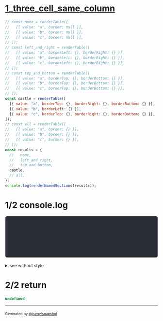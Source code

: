 # [1_three_cell_same_column](../../table_3_cells.test.mjs#L98)

```js
// const none = renderTable([
//   [{ value: "a", border: null }],
//   [{ value: "b", border: null }],
//   [{ value: "c", border: null }],
// ]);
// const left_and_right = renderTable([
//   [{ value: "a", borderLeft: {}, borderRight: {} }],
//   [{ value: "b", borderLeft: {}, borderRight: {} }],
//   [{ value: "c", borderLeft: {}, borderRight: {} }],
// ]);
// const top_and_bottom = renderTable([
//   [{ value: "a", borderTop: {}, borderBottom: {} }],
//   [{ value: "b", borderTop: {}, borderBottom: {} }],
//   [{ value: "c", borderTop: {}, borderBottom: {} }],
// ]);
const castle = renderTable([
  [{ value: "a", borderTop: {}, borderRight: {}, borderBottom: {} }],
  [{ value: "b", borderLeft: {} }],
  [{ value: "c", borderTop: {}, borderRight: {}, borderBottom: {} }],
]);
// const all = renderTable([
//   [{ value: "a", border: {} }],
//   [{ value: "b", border: {} }],
//   [{ value: "c", border: {} }],
// ]);
const results = {
  //   none,
  //   left_and_right,
  //   top_and_bottom,
  castle,
  // all,
};
console.log(renderNamedSections(results));
```

# 1/2 console.log

![img](console.log.svg)

<details>
  <summary>see without style</summary>

```console
--- castle ---
──────┐
  "a" │
┌─────┘
│ "b"  
└─────┐
  "c" │
──────┘
```

</details>


# 2/2 return

```js
undefined
```

---

<sub>
  Generated by <a href="https://github.com/jsenv/core/tree/main/packages/independent/snapshot">@jsenv/snapshot</a>
</sub>
